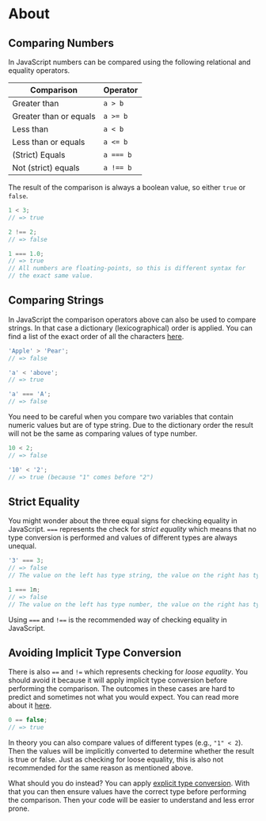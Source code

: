 # About

## Comparing Numbers

In JavaScript numbers can be compared using the following relational and equality operators.

| Comparison             | Operator  |
| ---------------------- | --------- |
| Greater than           | `a > b`   |
| Greater than or equals | `a >= b`  |
| Less than              | `a < b`   |
| Less than or equals    | `a <= b`  |
| (Strict) Equals        | `a === b` |
| Not (strict) equals    | `a !== b` |

The result of the comparison is always a boolean value, so either `true` or `false`.

```javascript
1 < 3;
// => true

2 !== 2;
// => false

1 === 1.0;
// => true
// All numbers are floating-points, so this is different syntax for
// the exact same value.
```

## Comparing Strings

In JavaScript the comparison operators above can also be used to compare strings.
In that case a dictionary (lexicographical) order is applied.
You can find a list of the exact order of all the characters [here][utf-16-list].

```javascript
'Apple' > 'Pear';
// => false

'a' < 'above';
// => true

'a' === 'A';
// => false
```

You need to be careful when you compare two variables that contain numeric values but are of type string.
Due to the dictionary order the result will not be the same as comparing values of type number.

```javascript
10 < 2;
// => false

'10' < '2';
// => true (because "1" comes before "2")
```

## Strict Equality

You might wonder about the three equal signs for checking equality in JavaScript.
`===` represents the check for _strict equality_ which means that no type conversion is performed and values of different types are always unequal.

```javascript
'3' === 3;
// => false
// The value on the left has type string, the value on the right has type number.

1 === 1n;
// => false
// The value on the left has type number, the value on the right has type bigint.
```

Using `===` and `!==` is the recommended way of checking equality in JavaScript.

## Avoiding Implicit Type Conversion

There is also `==` and `!=` which represents checking for _loose equality_.
You should avoid it because it will apply implicit type conversion before performing the comparison.
The outcomes in these cases are hard to predict and sometimes not what you would expect. 
You can read more about it [here][mdn-loose-equals].

```javascript
0 == false;
// => true
```

In theory you can also compare values of different types (e.g., `"1" < 2`).
Then the values will be implicitly converted to determine whether the result is true or false.
Just as checking for loose equality, this is also not recommended for the same reason as mentioned above.

What should you do instead?
You can apply [explicit type conversion][concept-type-conversion].
With that you can then ensure values have the correct type before performing the comparison. 
Then your code will be easier to understand and less error prone.

[mdn-loose-equals]: https://developer.mozilla.org/en-US/docs/Web/JavaScript/Reference/Operators/Equality
[concept-type-conversion]: /tracks/javascript/concepts/type-conversion
[utf-16-list]: https://www.fileformat.info/info/charset/UTF-16/list.htm
